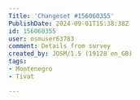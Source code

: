 ```yaml
---
Title: 'Changeset #156060355'
PublishDate: 2024-09-01T15:38:38Z
id: 156060355
user: osmuser63783
comment: Details from survey
created_by: JOSM/1.5 (19128 en_GB)
tags:
- Montenegro
- Tivat

---
```


